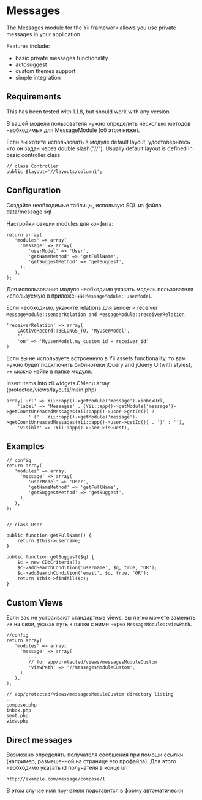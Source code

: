 Messages
========

The Messages module for the Yii framework allows you use private messages in
your application.

Features include:
- basic private messages functionality
- autosuggest
- custom themes support
- simple integration

Requirements
------------

This has been tested with 1.1.8, but should work with any version.

В вашей модели пользователя нужно определить несколько методов необходимых для
MessageModule (об этом ниже).

Если вы хотите использовать в модуле default layout, удостоверьтесь что он
задан через double slash("//"). Usually default layout is defined in basic controller class.

    // class Controller
    public $layout='//layouts/column1';

Configuration
-------------

Создайте необходимые таблицы, использую SQL из файла data/message.sql

Настройки секции modules для конфига:

    return array(
       'modules' => array(
         'message' => array(
            'userModel' => 'User',
            'getNameMethod' => 'getFullName',
            'getSuggestMethod' => 'getSuggest',
         ),
       ),
    );


Для использования модуля необходимо указать модель пользователя используемую в
приложении `MessageModule::userModel`.

Если необходимо, укажите relations для sender и receiver
`MessageModule::senderRelation and MessageModule::receiverRelation`.

    'receiverRelation' => array(
        CActiveRecord::BELONGS_TO, 'MyUserModel',
        '',
        'on' => 'MyUserModel.my_custom_id = receiver_id'
    )

Если вы не используете встроенную в Yii assets functionality, то вам нужно
будет подключить библиотеки jQuery and jQuery UI(with styles), их можно найти
в папке модуля.

Insert items into zii.widgets.CMenu array (protected/views/layouts/main.php)

	array('url' => Yii::app()->getModule('message')->inboxUrl,
		'label' => 'Messages' . (Yii::app()->getModule('message')->getCountUnreadedMessages(Yii::app()->user->getId()) ?
			' (' . Yii::app()->getModule('message')->getCountUnreadedMessages(Yii::app()->user->getId()) . ')' : ''),
		'visible' => !Yii::app()->user->isGuest),



Examples
--------

    // config
    return array(
       'modules' => array(
         'message' => array(
            'userModel' => 'User',
            'getNameMethod' => 'getFullName',
            'getSuggestMethod' => 'getSuggest',
         ),
       ),
    );


    // class User

    public function getFullName() {
        return $this->username;
    }

    public function getSuggest($q) {
		$c = new CDbCriteria();
		$c->addSearchCondition('username', $q, true, 'OR');
		$c->addSearchCondition('email', $q, true, 'OR');
		return $this->findAll($c);
	}

Custom Views
------------
Если вас не устраивают стандартные views, вы легко можете заменить их на свои,
указав путь к папке с ними через `MessageModule::viewPath`.

    //config
    return array(
       'modules' => array(
         'message' => array(
            ...
            // for app/protected/views/messagesModuleCustom
            'viewPath' => '//messagesModuleCustom',
         ),
       ),
    );

    // app/protected/views/messagesModuleCustom directory listing
    ..
    compose.php
    inbox.php
    sent.php
    view.php

Direct messages
---------------
Возможно определять получателя сообшения при помоши ссылки (например,
размешенной на странице его профайла). Для этого необходимо указать id
получателя в конце url

    http://example.com/message/compose/1

В этом случае имя поучателя подставится в форму автоматически.
